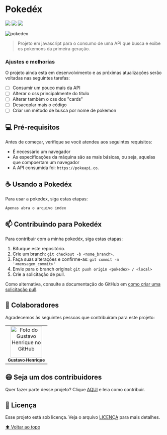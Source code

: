 # Pokedéx

<!---Esses são exemplos. Veja https://shields.io para outras pessoas ou para personalizar este conjunto de escudos. Você pode querer incluir dependências, status do projeto e informações de licença aqui--->

<img src="https://img.shields.io/badge/HTML5-E34F26?style=for-the-badge&logo=html5&logoColor=white"> <img src="https://img.shields.io/badge/CSS3-1572B6?style=for-the-badge&logo=css3&logoColor=white"> <img src="https://img.shields.io/badge/JavaScript-F7DF1E?style=for-the-badge&logo=javascript&logoColor=black">

<img src="https://cdn.discordapp.com/attachments/1004354269014663232/1007345630777188402/pokedex.png" alt="pokedex">

> Projeto em javascript para o consumo de uma API que busca e exibe os pokemons da primeira geração.

### Ajustes e melhorias

O projeto ainda está em desenvolvimento e as próximas atualizações serão voltadas nas seguintes tarefas:

- [ ] Consumir um pouco mais da API
- [ ] Alterar o css principalmente do titulo
- [ ] Alterar também o css dos "cards"
- [ ] Desacoplar mais o código
- [ ] Criar um método de busca por nome de pokemon

## 💻 Pré-requisitos

Antes de começar, verifique se você atendeu aos seguintes requisitos:
<!---Estes são apenas requisitos de exemplo. Adicionar, duplicar ou remover conforme necessário--->
* É necessário um navegador
* As especificações da máquina são as mais básicas, ou seja, aquelas que compoertam um navegador
* A API consumida foi: `https://pokeapi.co`.

## ☕ Usando a Pokedéx

Para usar a pokedex, siga estas etapas:

```
Apenas abra o arquivo index
```

## 📫 Contribuindo para Pokedéx
<!---Se o seu README for longo ou se você tiver algum processo ou etapas específicas que deseja que os contribuidores sigam, considere a criação de um arquivo CONTRIBUTING.md separado--->
Para contribuir com a minha pokedéx, siga estas etapas:

1. Bifurque este repositório.
2. Crie um branch: `git checkout -b <nome_branch>`.
3. Faça suas alterações e confirme-as: `git commit -m '<mensagem_commit>'`
4. Envie para o branch original: `git push origin <pokedex> / <local>`
5. Crie a solicitação de pull.

Como alternativa, consulte a documentação do GitHub em [como criar uma solicitação pull](https://help.github.com/en/github/collaborating-with-issues-and-pull-requests/creating-a-pull-request).

## 🤝 Colaboradores

Agradecemos às seguintes pessoas que contribuíram para este projeto:

<table>
  <tr>
    <td align="center">
      <a href="#">
        <img src="https://avatars.githubusercontent.com/u/82185385?v=4" width="100px;" alt="Foto do Gustavo Henrique no GitHub"/><br>
        <sub>
          <b>Gustavo Henrique</b>
        </sub>
      </a>
    </td>
  </tr>
</table>


## 😄 Seja um dos contribuidores<br>

Quer fazer parte desse projeto? Clique [AQUI](CONTRIBUTING.md) e leia como contribuir.

## 📝 Licença

Esse projeto está sob licença. Veja o arquivo [LICENÇA](LICENSE.md) para mais detalhes.

[⬆ Voltar ao topo](#nome-do-projeto)<br>
